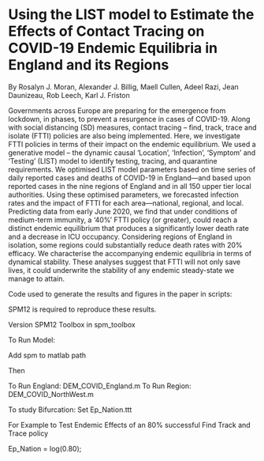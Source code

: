 #  Using the LIST model to Estimate the Effects of Contact Tracing on COVID-19 Endemic Equilibria in England and its Regions



By Rosalyn J. Moran, Alexander J. Billig, Maell Cullen, Adeel Razi, Jean Daunizeau, Rob Leech, Karl J. Friston


Governments across Europe are preparing for the emergence from lockdown, in phases, to prevent a resurgence in cases of COVID-19. Along with social distancing (SD) measures, contact tracing – find, track, trace and isolate (FTTI) policies are also being implemented. Here, we investigate FTTI policies in terms of their impact on the endemic equilibrium. We used a generative model – the dynamic causal ‘Location’, ‘Infection’, ‘Symptom’ and ‘Testing’ (LIST) model to identify testing, tracing, and quarantine requirements. We optimised LIST model parameters based on time series of daily reported cases and deaths of COVID-19 in England—and based upon reported cases in the nine regions of England and in all 150 upper tier local authorities. Using these optimised parameters, we forecasted infection rates and the impact of FTTI for each area—national, regional, and local. Predicting data from early June 2020, we find that under conditions of medium-term immunity, a ‘40%’ FTTI policy (or greater), could reach a distinct endemic equilibrium that produces a significantly lower death rate and a decrease in ICU occupancy. Considering regions of England in isolation, some regions could substantially reduce death rates with 20% efficacy. We characterise the accompanying endemic equilibria in terms of dynamical stability. These analyses suggest that FTTI will not only save lives, it could underwrite the stability of any endemic steady-state we manage to attain.



Code used to generate the results and figures in the paper in scripts:

SPM12 is required to reproduce these results. 

Version SPM12 Toolbox in spm_toolbox

To Run Model:

Add spm to matlab path

Then

To Run England: DEM_COVID_England.m
To Run Region:  DEM_COVID_NorthWest.m

To study Bifurcation: Set Ep_Nation.ttt      

For Example to Test Endemic Effects of an 80% successful Find Track and Trace policy

Ep_Nation =  log(0.80); 

